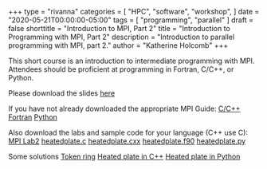 +++
type = "rivanna"
categories = [
  "HPC",
  "software",
  "workshop",
]
date = "2020-05-21T00:00:00-05:00"
tags = [
  "programming",
  "parallel"
]
draft = false
shorttitle = "Introduction to MPI, Part 2"
title = "Introduction to Programming with MPI, Part 2"
description = "Introduction to parallel programming with MPI, part 2."
author = "Katherine Holcomb"
+++

This short course is an introduction to intermediate programming with MPI. Attendees should be proficient at programming in Fortran, C/C++, or Python.

Please download the slides [here](/files/MPI_2.pdf)

If you have not already downloaded the appropriate MPI Guide:
[C/C++](/files/MPI_Guide_C.pdf)
[Fortran](/files/MPI_Guide_Fortran.pdf)
[Python](/files/MPI_Guide_mpi4py.pdf)


Also download the labs and sample code for your language (C++ use C):
[MPI Lab2](/files/MPI_Lab2.pdf)
[heatedplate.c](/data/heatedplate.c)
[heatedplate.cxx](/data/heatedplate.cxx)
[heatedplate.f90](/data/heatedplate.f90)
[heatedplate.py](/data/heatedplate.py)

Some solutions
[Token ring](/data/ring.py)
[Heated plate in C++](/data/mpiheatedplate.cxx)
[Heated plate in Python](/data/mpiheatedplate.py)
